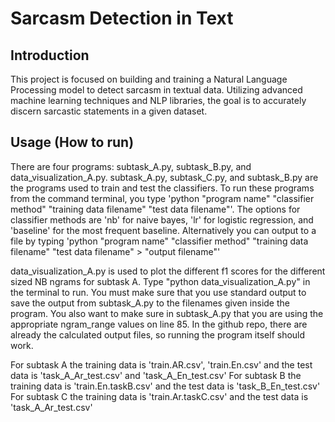 # Sarcasm Detection in Text
## Introduction
This project is focused on building and training a Natural Language Processing model to detect sarcasm in textual data. Utilizing advanced machine learning techniques and NLP libraries, the goal is to accurately discern sarcastic statements in a given dataset.

## Usage (How to run)
There are four programs: subtask_A.py, subtask_B.py, and data_visualization_A.py. subtask_A.py, subtask_C.py, and subtask_B.py are the programs used to train and
test the classifiers. To run these programs from the command terminal, you type 
'python "program name" "classifier method" "training data filename" "test data filename"'. The options for classifier methods are 'nb' for naive bayes,
'lr' for logistic regression, and 'baseline' for the most frequent baseline. Alternatively you can output to a file by typing
'python "program name" "classifier method" "training data filename" "test data filename" > "output filename"'

data_visualization_A.py is used to plot the different f1 scores for the different sized NB ngrams for subtask A. Type "python data_visualization_A.py" in the 
terminal to run. You must make sure that you use standard output to save the output
from subtask_A.py to the filenames given inside the program. You also want to make sure in subtask_A.py that you are using the appropriate ngram_range values on 
line 85. In the github repo, there are already the calculated output files, so running the program itself should work.

For subtask A the training data is 'train.AR.csv', 'train.En.csv' and the test data is 'task_A_Ar_test.csv' and 'task_A_En_test.csv'
For subtask B the training data is 'train.En.taskB.csv' and the test data is 'task_B_En_test.csv'
For subtask C the training data is 'train.Ar.taskC.csv' and the test data is 'task_A_Ar_test.csv'

